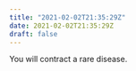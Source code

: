 ```yaml
---
title: "2021-02-02T21:35:29Z"
date: 2021-02-02T21:35:29Z
draft: false
---
```


You will contract a rare disease.
